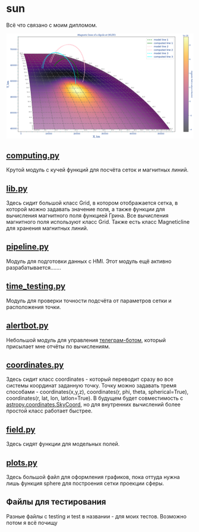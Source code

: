 # sun
Всё что связано с моим дипломом.

![Картинка магнитных линий построенных этим кодом](pics/bestpicture.png)

## [computing.py](computing.py)
Крутой модуль с кучей функций для посчёта сеток и магнитных линий. 

## [lib.py](lib.py)

Здесь сидит большой класс Grid, в котором отображается сетка, в которой можно задавать значение поля, а также функции для вычисления магнитного поля функцией Грина. Все вычисления магнитного поля используют класс Grid. Также есть класс Magneticline для хранения магнитных линий.

## [pipeline.py](pipeline.py)
Модуль для подготовки данных с HMI. Этот модуль ещё активно разрабатывается.......

## [time_testing.py](time_testing.py)

Модуль для проверки точности подсчёта от параметров сетки и расположения точки.

## [alertbot.py](alertbot.py)

Небольшой модуль для управления [телеграм-ботом](https://t.me/rafa_alert_bot), который присылает мне отчёты по вычислениям.

## [coordinates.py](coordinates.py)
Здесь сидит класс coordinates - который переводит сразу во все системы координат заданную точку. Точку можно задавать тремя способами - coordinates(x,y,z), coordinates(r, phi, theta, spherical=True), coordinates(r, lat, lon, latlon=True).
В будущем будет совместимость с [astropy.coordinates.SkyCoord](https://docs.astropy.org/en/stable/api/astropy.coordinates.SkyCoord.html), но для внутренних вычислений более простой класс работает быстрее.

## [field.py](field.py)
Здесь сидят функции для модельных полей.

## [plots.py](plots.py)
Здесь большой файл для оформления графиков, пока оттуда нужна лишь функция sphere для построения сетки проекции сферы.

## Файлы для тестирования

Разные файлы с testing и test в названии - для моих тестов. Возможно потом я всё почищу
